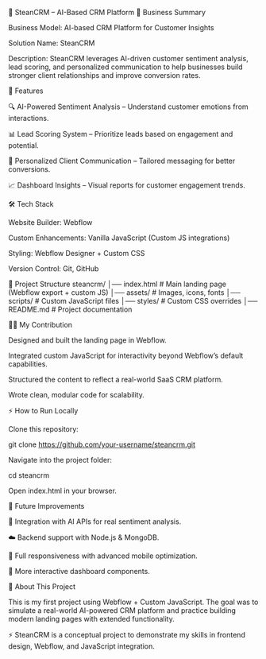 🤖 SteanCRM – AI-Based CRM Platform
📌 Business Summary

Business Model: AI-based CRM Platform for Customer Insights

Solution Name: SteanCRM

Description: SteanCRM leverages AI-driven customer sentiment analysis, lead scoring, and personalized communication to help businesses build stronger client relationships and improve conversion rates.

🚀 Features

🔍 AI-Powered Sentiment Analysis – Understand customer emotions from interactions.

📊 Lead Scoring System – Prioritize leads based on engagement and potential.

💬 Personalized Client Communication – Tailored messaging for better conversions.

📈 Dashboard Insights – Visual reports for customer engagement trends.

🛠️ Tech Stack

Website Builder: Webflow

Custom Enhancements: Vanilla JavaScript (Custom JS integrations)

Styling: Webflow Designer + Custom CSS

Version Control: Git, GitHub

📂 Project Structure
steancrm/
│── index.html       # Main landing page (Webflow export + custom JS)
│── assets/          # Images, icons, fonts
│── scripts/         # Custom JavaScript files
│── styles/          # Custom CSS overrides
│── README.md        # Project documentation

🧑‍💻 My Contribution

Designed and built the landing page in Webflow.

Integrated custom JavaScript for interactivity beyond Webflow’s default capabilities.

Structured the content to reflect a real-world SaaS CRM platform.

Wrote clean, modular code for scalability.

⚡ How to Run Locally

Clone this repository:

git clone https://github.com/your-username/steancrm.git


Navigate into the project folder:

cd steancrm


Open index.html in your browser.

📌 Future Improvements

🔗 Integration with AI APIs for real sentiment analysis.

☁️ Backend support with Node.js & MongoDB.

📱 Full responsiveness with advanced mobile optimization.

🎨 More interactive dashboard components.

📖 About This Project

This is my first project using Webflow + Custom JavaScript. The goal was to simulate a real-world AI-powered CRM platform and practice building modern landing pages with extended functionality.

⚡ SteanCRM is a conceptual project to demonstrate my skills in frontend design, Webflow, and JavaScript integration.
